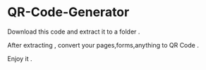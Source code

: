 # QR-Code-Generator

Download this code and extract it to a folder .

After extracting , convert your pages,forms,anything to QR Code .

Enjoy it .
